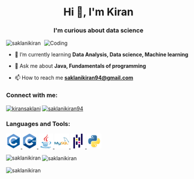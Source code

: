 
<h1 align="center">Hi 👋, I'm Kiran</h1>
<h3 align="center">I'm curious about data science</h3>
<img align="right" alt="Coding" width="400" src="https://user-images.githubusercontent.com/55389276/140866485-8fb1c876-9a8f-4d6a-98dc-08c4981eaf70.gif">
<p align="left"> <img src="https://komarev.com/ghpvc/?username=saklanikiran&label=Profile%20views&color=0e75b6&style=flat" alt="saklanikiran" /> </p>

- 🌱 I’m currently learning **Data Analysis, Data science, Machine learning**

- 💬 Ask me about **Java, Fundamentals of programming**

- 📫 How to reach me **saklanikiran94@gmail.com**


<h3 align="left">Connect with me:</h3>
<p align="left">
<a href="https://linkedin.com/in/kiransaklani" target="blank"><img align="center" src="https://raw.githubusercontent.com/rahuldkjain/github-profile-readme-generator/master/src/images/icons/Social/linked-in-alt.svg" alt="kiransaklani" height="30" width="40" /></a>
<a href="https://www.hackerrank.com/saklanikiran94" target="blank"><img align="center" src="https://raw.githubusercontent.com/rahuldkjain/github-profile-readme-generator/master/src/images/icons/Social/hackerrank.svg" alt="saklanikiran94" height="30" width="40" /></a>
</p>

<h3 align="left">Languages and Tools:</h3>
<p align="left"> <a href="https://www.cprogramming.com/" target="_blank" rel="noreferrer"> <img src="https://raw.githubusercontent.com/devicons/devicon/master/icons/c/c-original.svg" alt="c" width="40" height="40"/> </a> <a href="https://www.w3schools.com/cpp/" target="_blank" rel="noreferrer"> <img src="https://raw.githubusercontent.com/devicons/devicon/master/icons/cplusplus/cplusplus-original.svg" alt="cplusplus" width="40" height="40"/> </a> <a href="https://www.java.com" target="_blank" rel="noreferrer"> <img src="https://raw.githubusercontent.com/devicons/devicon/master/icons/java/java-original.svg" alt="java" width="40" height="40"/> </a> <a href="https://www.mysql.com/" target="_blank" rel="noreferrer"> <img src="https://raw.githubusercontent.com/devicons/devicon/master/icons/mysql/mysql-original-wordmark.svg" alt="mysql" width="40" height="40"/> </a> <a href="https://pandas.pydata.org/" target="_blank" rel="noreferrer"> <img src="https://raw.githubusercontent.com/devicons/devicon/2ae2a900d2f041da66e950e4d48052658d850630/icons/pandas/pandas-original.svg" alt="pandas" width="40" height="40"/> </a> <a href="https://www.python.org" target="_blank" rel="noreferrer"> <img src="https://raw.githubusercontent.com/devicons/devicon/master/icons/python/python-original.svg" alt="python" width="40" height="40"/> </a> </p>

<p><img align="left" src="https://github-readme-stats.vercel.app/api/top-langs?username=saklanikiran&show_icons=true&locale=en&layout=compact" alt="saklanikiran" /></p>

<p>&nbsp;<img align="center" src="https://github-readme-stats.vercel.app/api?username=saklanikiran&show_icons=true&locale=en" alt="saklanikiran" /></p>

<p><img align="center" src="https://github-readme-streak-stats.herokuapp.com/?user=saklanikiran&" alt="saklanikiran" /></p>
